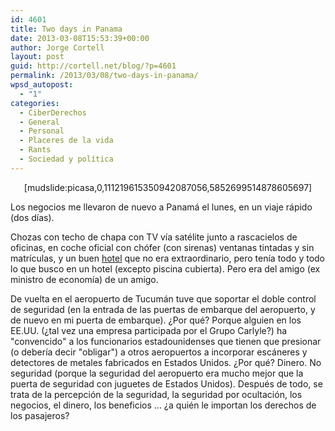 ```yaml
---
id: 4601
title: Two days in Panama
date: 2013-03-08T15:53:39+00:00
author: Jorge Cortell
layout: post
guid: http://cortell.net/blog/?p=4601
permalink: /2013/03/08/two-days-in-panama/
wpsd_autopost:
  - "1"
categories:
  - CiberDerechos
  - General
  - Personal
  - Placeres de la vida
  - Rants
  - Sociedad y polí­tica
---
```

<p style="text-align: center">
  [mudslide:picasa,0,111219615350942087056,5852699514878605697]
</p>

Los negocios me llevaron de nuevo a Panamá el lunes, en un viaje rápido (dos días).

Chozas con techo de chapa con TV vía satélite junto a rascacielos de oficinas, en coche oficial con chófer (con sirenas) ventanas tintadas y sin matrículas, y un buen <a title="http://www.thebristol.com/panama/index.cfm" href="http://www.thebristol.com/panama/index.cfm" target="_blank">hotel</a> que no era extraordinario, pero tenía todo y todo lo que busco en un hotel (excepto piscina cubierta). Pero era del amigo (ex ministro de economía) de un amigo.

De vuelta en el aeropuerto de Tucumán tuve que soportar el doble control de seguridad (en la entrada de las puertas de embarque del aeropuerto, y de nuevo en mi puerta de embarque). ¿Por qué? Porque alguien en los EE.UU. (¿tal vez una empresa participada por el Grupo Carlyle?) ha "convencido" a los funcionarios estadounidenses que tienen que presionar (o debería decir "obligar") a otros aeropuertos a incorporar escáneres y detectores de metales fabricados en Estados Unidos. ¿Por qué? Dinero. No seguridad (porque la seguridad del aeropuerto era mucho mejor que la puerta de seguridad con juguetes de Estados Unidos). Después de todo, se trata de la percepción de la seguridad, la seguridad por ocultación, los negocios, el dinero, los beneficios ... ¿a quién le importan los derechos de los pasajeros?